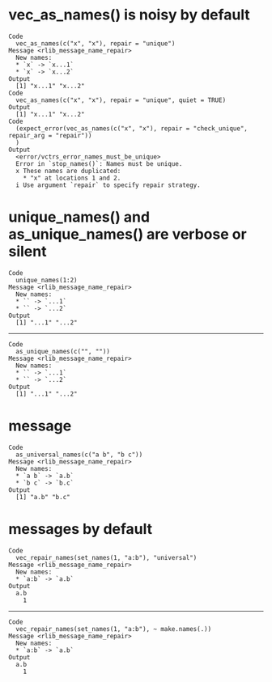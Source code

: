 # vec_as_names() is noisy by default

    Code
      vec_as_names(c("x", "x"), repair = "unique")
    Message <rlib_message_name_repair>
      New names:
      * `x` -> `x...1`
      * `x` -> `x...2`
    Output
      [1] "x...1" "x...2"
    Code
      vec_as_names(c("x", "x"), repair = "unique", quiet = TRUE)
    Output
      [1] "x...1" "x...2"
    Code
      (expect_error(vec_as_names(c("x", "x"), repair = "check_unique", repair_arg = "repair"))
      )
    Output
      <error/vctrs_error_names_must_be_unique>
      Error in `stop_names()`: Names must be unique.
      x These names are duplicated:
        * "x" at locations 1 and 2.
      i Use argument `repair` to specify repair strategy.

# unique_names() and as_unique_names() are verbose or silent

    Code
      unique_names(1:2)
    Message <rlib_message_name_repair>
      New names:
      * `` -> `...1`
      * `` -> `...2`
    Output
      [1] "...1" "...2"

---

    Code
      as_unique_names(c("", ""))
    Message <rlib_message_name_repair>
      New names:
      * `` -> `...1`
      * `` -> `...2`
    Output
      [1] "...1" "...2"

# message

    Code
      as_universal_names(c("a b", "b c"))
    Message <rlib_message_name_repair>
      New names:
      * `a b` -> `a.b`
      * `b c` -> `b.c`
    Output
      [1] "a.b" "b.c"

# messages by default

    Code
      vec_repair_names(set_names(1, "a:b"), "universal")
    Message <rlib_message_name_repair>
      New names:
      * `a:b` -> `a.b`
    Output
      a.b 
        1 

---

    Code
      vec_repair_names(set_names(1, "a:b"), ~ make.names(.))
    Message <rlib_message_name_repair>
      New names:
      * `a:b` -> `a.b`
    Output
      a.b 
        1 

